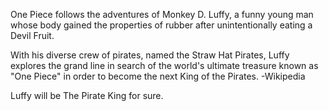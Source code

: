 One Piece follows the adventures of Monkey D. Luffy, a funny young man whose body 
gained the properties of rubber after unintentionally eating a Devil Fruit.

With his diverse crew of pirates, named the Straw Hat Pirates, Luffy explores 
the grand line in search of the world's ultimate treasure known as "One Piece" in 
order to become the next King of the Pirates. -Wikipedia

Luffy will be The Pirate King for sure.
